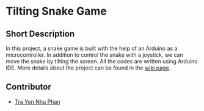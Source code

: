# Tilting Snake Game

## Short Description
In this project, a snake game is built with the help of an Arduino as a microcontroller. In addition to control the snake with a joystick, we can move the snake by tilting the screen. All the codes are written using Arduino IDE. More details about the project can be found in the [wiki page](https://github.com/ptyn7600/snake-game-tilting/wiki). 

## Contributor
* [Tra Yen Nhu Phan](https://github.com/ptyn7600)

